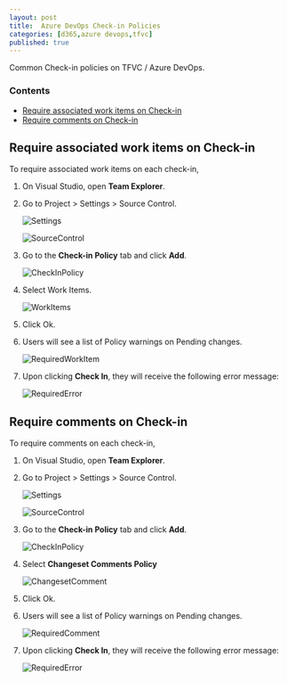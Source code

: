 ```yaml
---
layout: post
title:  Azure DevOps Check-in Policies
categories: [d365,azure devops,tfvc]
published: true
---
```


Common Check-in policies on TFVC / Azure DevOps.

### Contents
- [Require associated work items on Check-in](#Require-associated-work-items-on-Check-in)
- [Require comments on Check-in](#Require-comments-on-Check-in)


## Require associated work items on Check-in

To require associated work items on each check-in, 

1. On Visual Studio, open **Team Explorer**.

2. Go to Project > Settings > Source Control.

    ![Settings](https://user-images.githubusercontent.com/20976789/152632871-4d224925-4b86-4434-935c-335bc58b26bb.png)

    ![SourceControl](https://user-images.githubusercontent.com/20976789/152632903-ac2f7038-dff8-4efb-af05-0271540a3fe3.png)

3. Go to the **Check-in Policy** tab and click **Add**.

    ![CheckInPolicy](https://user-images.githubusercontent.com/20976789/152632834-cc22ddf1-5225-4a46-b95c-bf619b60437e.png)

4. Select Work Items.

    ![WorkItems](https://user-images.githubusercontent.com/20976789/152632827-f137953c-4ed5-4dec-a3e8-6f8e868cca14.png)


5. Click Ok.

6. Users will see a list of Policy warnings on Pending changes.

    ![RequiredWorkItem](https://user-images.githubusercontent.com/20976789/152633160-2f18e089-9660-4e0d-9d58-4fe844ca9fde.png)

7. Upon clicking **Check In**, they will receive the following error message:

    ![RequiredError](https://user-images.githubusercontent.com/20976789/152633217-64647aba-4d17-4554-88dd-639d69b012a4.png)



## Require comments on Check-in

To require comments on each check-in, 

1. On Visual Studio, open **Team Explorer**.

2. Go to Project > Settings > Source Control.

    ![Settings](https://user-images.githubusercontent.com/20976789/152632871-4d224925-4b86-4434-935c-335bc58b26bb.png)

    ![SourceControl](https://user-images.githubusercontent.com/20976789/152632903-ac2f7038-dff8-4efb-af05-0271540a3fe3.png)

3. Go to the **Check-in Policy** tab and click **Add**.

    ![CheckInPolicy](https://user-images.githubusercontent.com/20976789/152632834-cc22ddf1-5225-4a46-b95c-bf619b60437e.png)

4. Select **Changeset Comments Policy**

    ![ChangesetComment](https://user-images.githubusercontent.com/20976789/152632840-046109c6-bf68-4e02-8078-4fe912e7bc49.png)


5. Click Ok.

6. Users will see a list of Policy warnings on Pending changes.

    ![RequiredComment](https://user-images.githubusercontent.com/20976789/152633175-b8615eeb-c8dc-4e4a-a1e5-8d074e9e28e9.png)

7. Upon clicking **Check In**, they will receive the following error message:

    ![RequiredError](https://user-images.githubusercontent.com/20976789/152633217-64647aba-4d17-4554-88dd-639d69b012a4.png)

